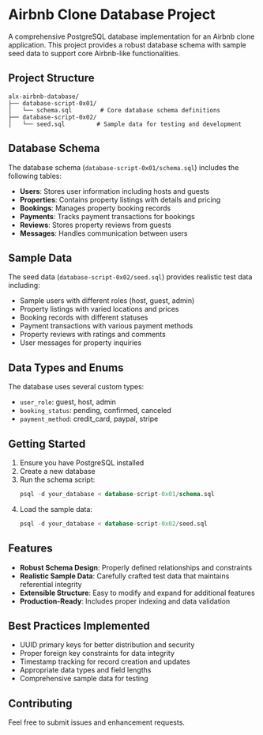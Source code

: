 # Airbnb Clone Database Project

A comprehensive PostgreSQL database implementation for an Airbnb clone application. This project provides a robust database schema with sample seed data to support core Airbnb-like functionalities.

## Project Structure

```
alx-airbnb-database/
├── database-script-0x01/
│   └── schema.sql        # Core database schema definitions
├── database-script-0x02/
│   └── seed.sql         # Sample data for testing and development
```

## Database Schema

The database schema (`database-script-0x01/schema.sql`) includes the following tables:

- **Users**: Stores user information including hosts and guests
- **Properties**: Contains property listings with details and pricing
- **Bookings**: Manages property booking records
- **Payments**: Tracks payment transactions for bookings
- **Reviews**: Stores property reviews from guests
- **Messages**: Handles communication between users

## Sample Data

The seed data (`database-script-0x02/seed.sql`) provides realistic test data including:

- Sample users with different roles (host, guest, admin)
- Property listings with varied locations and prices
- Booking records with different statuses
- Payment transactions with various payment methods
- Property reviews with ratings and comments
- User messages for property inquiries

## Data Types and Enums

The database uses several custom types:
- `user_role`: guest, host, admin
- `booking_status`: pending, confirmed, canceled
- `payment_method`: credit_card, paypal, stripe

## Getting Started

1. Ensure you have PostgreSQL installed
2. Create a new database
3. Run the schema script:
   ```sql
   psql -d your_database < database-script-0x01/schema.sql
   ```
4. Load the sample data:
   ```sql
   psql -d your_database < database-script-0x02/seed.sql
   ```

## Features

- **Robust Schema Design**: Properly defined relationships and constraints
- **Realistic Sample Data**: Carefully crafted test data that maintains referential integrity
- **Extensible Structure**: Easy to modify and expand for additional features
- **Production-Ready**: Includes proper indexing and data validation

## Best Practices Implemented

- UUID primary keys for better distribution and security
- Proper foreign key constraints for data integrity
- Timestamp tracking for record creation and updates
- Appropriate data types and field lengths
- Comprehensive sample data for testing

## Contributing

Feel free to submit issues and enhancement requests.
